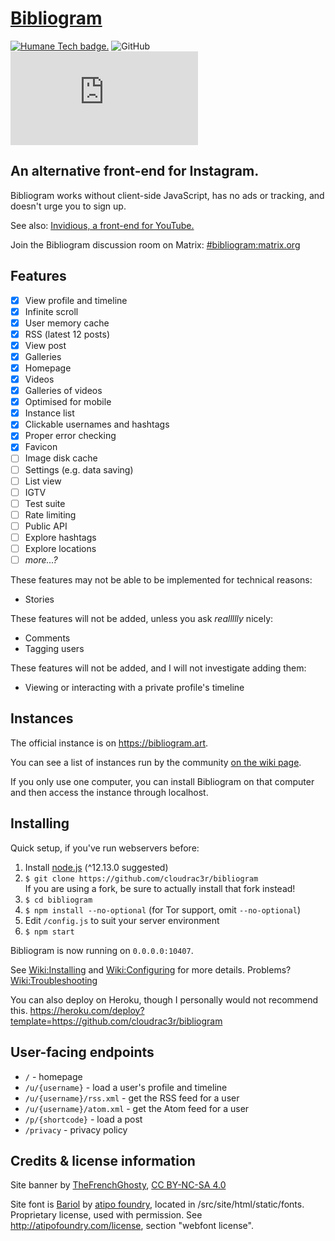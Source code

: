 # [Bibliogram](https://bibliogram.art)

[![Humane Tech badge.](https://raw.githubusercontent.com/cloudrac3r/bibliogram/master/art/humane-tech-badge.svg?sanitize=true)](https://github.com/humanetech-community/awesome-humane-tech#readme) ![GitHub](https://img.shields.io/github/license/cloudrac3r/bibliogram) [![Discussion on Matrix.](https://img.shields.io/matrix/bibliogram:matrix.org?label=%23bibliogram&logo=matrix)](https://matrix.to/#/#bibliogram:matrix.org)

## An alternative front-end for Instagram.

Bibliogram works without client-side JavaScript, has no ads or tracking, and doesn't urge you to sign up.

See also: [Invidious, a front-end for YouTube.](https://github.com/omarroth/invidious)

Join the Bibliogram discussion room on Matrix: [#bibliogram:matrix.org](https://matrix.to/#/#bibliogram:matrix.org)

## Features

- [x] View profile and timeline
- [x] Infinite scroll
- [x] User memory cache
- [x] RSS (latest 12 posts)
- [x] View post
- [x] Galleries
- [x] Homepage
- [x] Videos
- [x] Galleries of videos
- [x] Optimised for mobile
- [x] Instance list
- [x] Clickable usernames and hashtags
- [x] Proper error checking
- [x] Favicon
- [ ] Image disk cache
- [ ] Settings (e.g. data saving)
- [ ] List view
- [ ] IGTV
- [ ] Test suite
- [ ] Rate limiting
- [ ] Public API
- [ ] Explore hashtags
- [ ] Explore locations
- [ ] _more...?_

These features may not be able to be implemented for technical reasons:

- Stories

These features will not be added, unless you ask _reallllly_ nicely:

- Comments
- Tagging users

These features will not be added, and I will not investigate adding them:

- Viewing or interacting with a private profile's timeline

## Instances

The official instance is on https://bibliogram.art.

You can see a list of instances run by the community [on the wiki page](https://github.com/cloudrac3r/bibliogram/wiki/Instances).

If you only use one computer, you can install Bibliogram on that computer and then access the instance through localhost.

## Installing

Quick setup, if you've run webservers before:

1. Install [node.js](https://nodejs.org/en/) (^12.13.0 suggested)
1. `$ git clone https://github.com/cloudrac3r/bibliogram`  
If you are using a fork, be sure to actually install that fork instead!
1. `$ cd bibliogram`
1. `$ npm install --no-optional` (for Tor support, omit `--no-optional`)
1. Edit `/config.js` to suit your server environment
1. `$ npm start`

Bibliogram is now running on `0.0.0.0:10407`.

See [Wiki:Installing](https://github.com/cloudrac3r/bibliogram/wiki/Installing) and [Wiki:Configuring](https://github.com/cloudrac3r/bibliogram/wiki/Configuring) for more details. Problems? [Wiki:Troubleshooting](https://github.com/cloudrac3r/bibliogram/wiki/Troubleshooting)

You can also deploy on Heroku, though I personally would not recommend this. https://heroku.com/deploy?template=https://github.com/cloudrac3r/bibliogram

## User-facing endpoints

- `/` - homepage
- `/u/{username}` - load a user's profile and timeline
- `/u/{username}/rss.xml` - get the RSS feed for a user
- `/u/{username}/atom.xml` - get the Atom feed for a user
- `/p/{shortcode}` - load a post
- `/privacy` - privacy policy

## Credits & license information

Site banner by [TheFrenchGhosty](https://gitlab.com/TheFrenchGhosty), [CC BY-NC-SA 4.0](https://creativecommons.org/licenses/by-nc-sa/4.0/)

Site font is [Bariol](http://atipofoundry.com/fonts/bariol) by [atipo foundry](http://atipofoundry.com/), located in /src/site/html/static/fonts. Proprietary license, used with permission. See http://atipofoundry.com/license, section "webfont license".
